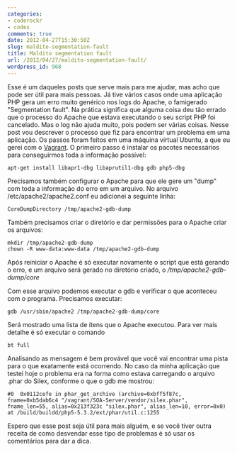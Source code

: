 ```yaml
---
categories:
- coderockr
- codes
comments: true
date: 2012-04-27T15:30:50Z
slug: maldito-segmentation-fault
title: Maldito segmentation fault
url: /2012/04/27/maldito-segmentation-fault/
wordpress_id: 968
---
```


Esse é um daqueles posts que serve mais para me ajudar, mas acho que pode ser útil para mais pessoas.
Já tive vários casos onde uma aplicação PHP gera um erro muito genérico nos logs do Apache, o famigerado "Segmentation fault". Na prática significa que alguma coisa deu tão errado que o processo do Apache que estava executando o seu script PHP foi cancelado. Mas o log não ajuda muito, pois podem ser várias coisas.
Nesse post vou descrever o processo que fiz para encontrar um problema em uma aplicação. Os passos foram feitos em uma máquina virtual Ubuntu, a que eu gerei com o [Vagrant](/blog/2012/04/02/usando-o-vagrant-para-criar-maquinas-virtuais-para-desenvolvimento-e-testes/).
O primeiro passo é instalar os pacotes necessários para conseguirmos toda a informação possível:

```
apt-get install libapr1-dbg libaprutil1-dbg gdb php5-dbg
```

Precisamos também configurar o Apache para que ele gere um "dump" com toda a informação do erro em um arquivo. No arquivo /etc/apache2/apache2.conf eu adicionei a seguinte linha:

```
CoreDumpDirectory /tmp/apache2-gdb-dump
```

Também precisamos criar o diretório e dar permissões para o Apache criar os arquivos:

```
mkdir /tmp/apache2-gdb-dump
chown -R www-data:www-data /tmp/apache2-gdb-dump
```

Após reiniciar o Apache é só executar novamente o script que está gerando o erro, e um arquivo será gerado no diretório criado, o _/tmp/apache2-gdb-dump/core_

Com esse arquivo podemos executar o gdb e verificar o que aconteceu com o programa. Precisamos executar:

```
gdb /usr/sbin/apache2 /tmp/apache2-gdb-dump/core
```

Será mostrado uma lista de ítens que o Apache executou. Para ver mais detalhe é só executar o comando 

```
bt full
```

Analisando as mensagem é bem provável que você vai encontrar uma pista para o que exatamente está ocorrendo. No caso da minha aplicação que testei hoje o problema era na forma como estava carregando o arquivo .phar do Silex, conforme o que o gdb me mostrou:

```
#0  0x0112cefe in phar_get_archive (archive=0xbff5f87c, fname=0xb5dab6c4 "/vagrant/SOA-Server/vendor/silex.phar", fname_len=55, alias=0x213f323c "silex.phar", alias_len=10, error=0x0) at /build/buildd/php5-5.3.2/ext/phar/util.c:1255
```

Espero que esse post seja útil para mais alguém, e se você tiver outra receita de como desvendar esse tipo de problemas é só usar os comentários para dar a dica.

